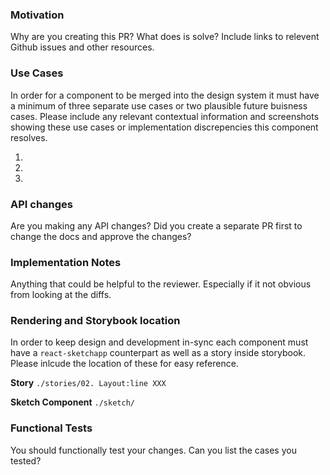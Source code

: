 ### Motivation

Why are you creating this PR? What does is solve? Include links to relevent Github issues and other resources.

### Use Cases

In order for a component to be merged into the design system it must have a minimum of three separate use cases or two
plausible future buisness cases. Please include any relevant contextual information and screenshots showing these use cases or implementation discrepencies this component resolves.

1.

2.

3.

### API changes

Are you making any API changes? Did you create a separate PR first to change the docs and approve the changes?

### Implementation Notes

Anything that could be helpful to the reviewer. Especially if it not obvious from looking at the diffs.

### Rendering and Storybook location

In order to keep design and development in-sync each component must have a `react-sketchapp` counterpart as well as a story inside storybook. Please inlcude the location of these for easy reference.

**Story** `./stories/02. Layout:line XXX`

**Sketch Component** `./sketch/`

### Functional Tests

You should functionally test your changes. Can you list the cases you tested?
